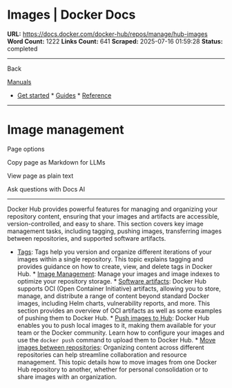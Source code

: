 # Images | Docker Docs

**URL:** https://docs.docker.com/docker-hub/repos/manage/hub-images
**Word Count:** 1222
**Links Count:** 641
**Scraped:** 2025-07-16 01:59:28
**Status:** completed

---

Back

[Manuals](https://docs.docker.com/manuals/)

  * [Get started](https://docs.docker.com/get-started/)   * [Guides](https://docs.docker.com/guides/)   * [Reference](https://docs.docker.com/reference/)

* * *

# Image management

Page options

Copy page as Markdown for LLMs

View page as plain text

Ask questions with Docs AI

* * *

Docker Hub provides powerful features for managing and organizing your repository content, ensuring that your images and artifacts are accessible, version-controlled, and easy to share. This section covers key image management tasks, including tagging, pushing images, transferring images between repositories, and supported software artifacts.

  * [Tags](https://docs.docker.com/docker-hub/repos/manage/hub-images/tags/): Tags help you version and organize different iterations of your images within a single repository. This topic explains tagging and provides guidance on how to create, view, and delete tags in Docker Hub.   * [Image Management](https://docs.docker.com/docker-hub/repos/manage/hub-images/manage/): Manage your images and image indexes to optimize your repository storage.   * [Software artifacts](https://docs.docker.com/docker-hub/repos/manage/hub-images/oci-artifacts/): Docker Hub supports OCI \(Open Container Initiative\) artifacts, allowing you to store, manage, and distribute a range of content beyond standard Docker images, including Helm charts, vulnerability reports, and more. This section provides an overview of OCI artifacts as well as some examples of pushing them to Docker Hub.   * [Push images to Hub](https://docs.docker.com/docker-hub/repos/manage/hub-images/push/): Docker Hub enables you to push local images to it, making them available for your team or the Docker community. Learn how to configure your images and use the `docker push` command to upload them to Docker Hub.   * [Move images between repositories](https://docs.docker.com/docker-hub/repos/manage/hub-images/move/): Organizing content across different repositories can help streamline collaboration and resource management. This topic details how to move images from one Docker Hub repository to another, whether for personal consolidation or to share images with an organization.